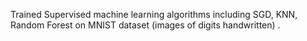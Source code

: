 

Trained Supervised machine learning algorithms including SGD, KNN, Random Forest on MNIST dataset (images of digits handwritten) .
